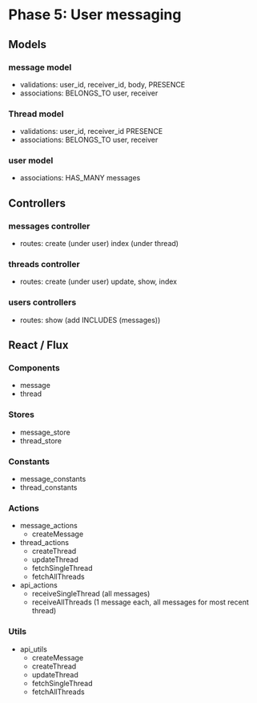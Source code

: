# Phase 5: User messaging

## Models

### message model
  - validations:  user_id, receiver_id, body, PRESENCE
  - associations: BELONGS_TO user, receiver

### Thread model
  - validations: user_id, receiver_id PRESENCE
  - associations: BELONGS_TO user, receiver

### user model
  - associations: HAS_MANY messages


## Controllers

### messages controller
  - routes:       create (under user)
                  index (under thread)

### threads controller
  - routes:       create (under user)
                  update, show, index

### users controllers
  - routes:       show (add INCLUDES (messages))


## React / Flux

### Components  
  - message
  - thread

### Stores     
  - message_store
  - thread_store

### Constants      
  - message_constants
  - thread_constants

### Actions         
  - message_actions
    - createMessage
  - thread_actions
    - createThread
    - updateThread
    - fetchSingleThread
    - fetchAllThreads
  - api_actions
    - receiveSingleThread (all messages)
    - receiveAllThreads (1 message each, all messages for most recent thread)

### Utils        
  - api_utils
    - createMessage
    - createThread
    - updateThread
    - fetchSingleThread
    - fetchAllThreads
